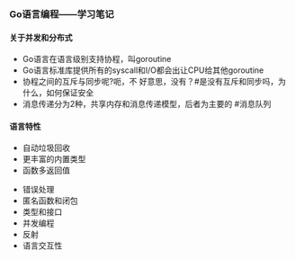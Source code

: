 ### Go语言编程——学习笔记

#### 关于并发和分布式
* Go语言在语言级别支持协程，叫goroutine
* Go语言标准库提供所有的syscall和I/O都会出让CPU给其他goroutine
* 协程之间的互斥与同步呢?呃，不 好意思，没有？#是没有互斥和同步吗，为什么，如何保证安全
* 消息传递分为2种，共享内存和消息传递模型，后者为主要的  #消息队列

#### 语言特性
* 自动垃圾回收
* 更丰富的内置类型
* 函数多返回值
- 错误处理
- 匿名函数和闭包 
- 类型和接口
- 并发编程
- 反射
- 语言交互性

